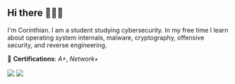 ## Hi there 🕵🏻‍♂️
I'm Corinthian. I am a student studying cybersecurity. In my free time I learn about operating system internals, malware, cryptography, offensive security, and reverse engineering.

🍻 **Certifications**: *A+*, *Network+*

<a>
  <img align="center" src="https://github-readme-stats.vercel.app/api?username=th3corinthian&show_icons=true&theme=dark" />
</a>
<a>
  <img align="center" src="https://github-readme-stats.vercel.app/api/top-langs/?username=th3corinthian&layout=compact&show_icons=true&theme=dark" />
</a>
